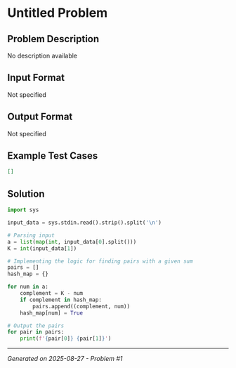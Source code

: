 # Untitled Problem

## Problem Description
No description available

## Input Format
Not specified

## Output Format
Not specified

## Example Test Cases
```json
[]
```

## Solution
```python
import sys

input_data = sys.stdin.read().strip().split('\n')

# Parsing input
a = list(map(int, input_data[0].split()))
K = int(input_data[1])

# Implementing the logic for finding pairs with a given sum
pairs = []
hash_map = {}

for num in a:
    complement = K - num
    if complement in hash_map:
        pairs.append((complement, num))
    hash_map[num] = True

# Output the pairs
for pair in pairs:
    print(f'{pair[0]} {pair[1]}')
```

---
*Generated on 2025-08-27 - Problem #1*